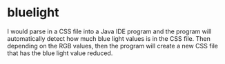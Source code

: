 # bluelight
I would parse in a CSS file into a Java IDE program and the program will automatically detect how much blue light values is in the CSS file. Then depending on the RGB values, then the program will create a new CSS file that has the blue light value reduced.
